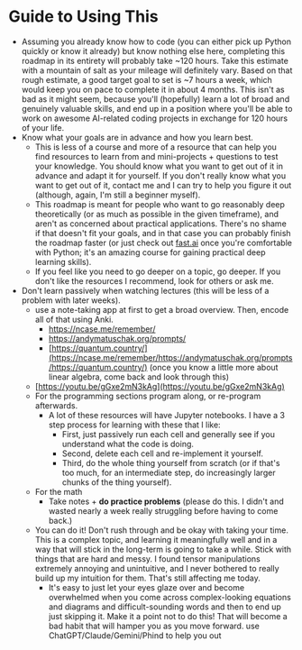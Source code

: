 # Guide to Using This

* Assuming you already know how to code (you can either pick up Python quickly or know it already) but know nothing else here, completing this roadmap in its entirety will probably take \~120 hours. Take this estimate with a mountain of salt as your mileage will definitely vary. Based on that rough estimate, a good target goal to set is \~7 hours a week, which would keep you on pace to complete it in about 4 months. This isn't as bad as it might seem, because you'll (hopefully) learn a lot of broad and genuinely valuable skills, and end up in a position where you'll be able to work on awesome AI-related coding projects in exchange for 120 hours of your life.  &#x20;
* Know what your goals are in advance and how you learn best.&#x20;
  * This is less of a course and more of a resource that can help you find resources to learn from and mini-projects + questions to test your knowledge. You should know what you want to get out of it in advance and adapt it for yourself. If you don't really know what you want to get out of it, contact me and I can try to help you figure it out (although, again, I'm still a beginner myself).&#x20;
  * This roadmap is meant for people who want to go reasonably deep theoretically (or as much as possible in the given timeframe), and aren't as concerned about practical applications. There's no shame if that doesn't fit your goals, and in that case you can probably finish the roadmap faster (or just check out [fast.ai](https://course.fast.ai/) once you're comfortable with Python; it's an amazing course for gaining practical deep learning skills).&#x20;
  * If you feel like you need to go deeper on a topic, go deeper. If you don't like the resources I recommend, look for others or ask me.&#x20;
* Don't learn passively when watching lectures (this will be less of a problem with later weeks).
  * use a note-taking app at first to get a broad overview. Then, encode all of that using Anki.&#x20;
    * [https://ncase.me/remember/      ](https://ncase.me/remember/https://andymatuschak.org/prompts/https://quantum.country/)
    * [https://andymatuschak.org/prompts/      ](https://ncase.me/remember/https://andymatuschak.org/prompts/https://quantum.country/)
    * [https://quantum.country/](https://ncase.me/remember/https://andymatuschak.org/prompts/https://quantum.country/) (once you know a little more about linear algebra, come back and look through this)[\
      ](https://ncase.me/remember/https://andymatuschak.org/prompts/https://quantum.country/)
  * [https://youtu.be/gGxe2mN3kAg](https://youtu.be/gGxe2mN3kAg)
  * For the programming sections program along, or re-program afterwards.&#x20;
    * A lot of these resources will have Jupyter notebooks. I have a 3 step process for learning with these that I like:
      * First, just passively run each cell and generally see if you understand what the code is doing.&#x20;
      * Second, delete each cell and re-implement it yourself.&#x20;
      * Third, do the whole thing yourself from scratch (or if that's too much, for an intermediate step, do increasingly larger chunks of the thing yourself).&#x20;
  * For the math&#x20;
    * Take notes + **do practice problems** (please do this. I didn't and wasted nearly a week really struggling before having to come back.)
  * You can do it! Don't rush through and be okay with taking your time. This is a complex topic, and learning it meaningfully well and in a way that will stick in the long-term is going to take a while. Stick with things that are hard and messy. I found tensor manipulations extremely annoying and unintuitive, and I never bothered to really build up my intuition for them. That's still affecting me today.&#x20;
    * It's easy to just let your eyes glaze over and become overwhelmed when you come across complex-looking equations and diagrams and difficult-sounding words and then to end up just skipping it. Make it a point not to do this! That will become a bad habit that will hamper you as you move forward. use ChatGPT/Claude/Gemini/Phind to help you out
